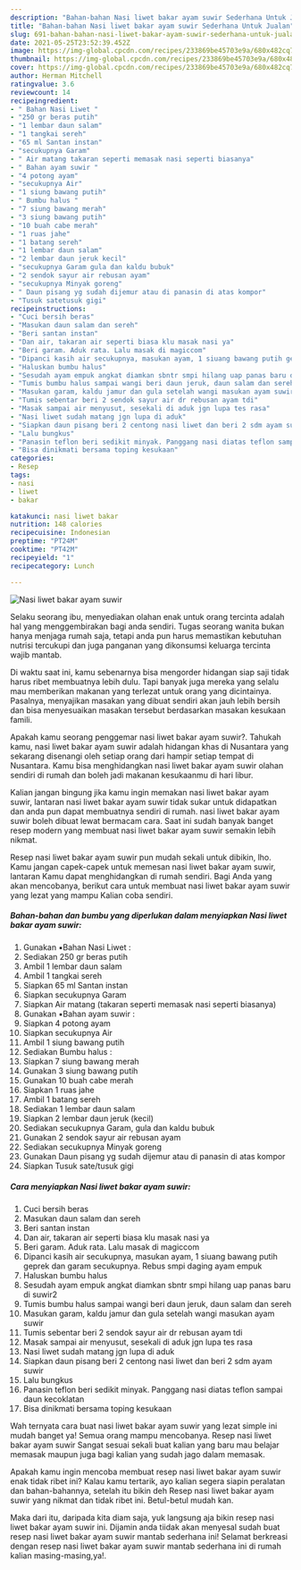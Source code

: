 ```yaml
---
description: "Bahan-bahan Nasi liwet bakar ayam suwir Sederhana Untuk Jualan"
title: "Bahan-bahan Nasi liwet bakar ayam suwir Sederhana Untuk Jualan"
slug: 691-bahan-bahan-nasi-liwet-bakar-ayam-suwir-sederhana-untuk-jualan
date: 2021-05-25T23:52:39.452Z
image: https://img-global.cpcdn.com/recipes/233869be45703e9a/680x482cq70/nasi-liwet-bakar-ayam-suwir-foto-resep-utama.jpg
thumbnail: https://img-global.cpcdn.com/recipes/233869be45703e9a/680x482cq70/nasi-liwet-bakar-ayam-suwir-foto-resep-utama.jpg
cover: https://img-global.cpcdn.com/recipes/233869be45703e9a/680x482cq70/nasi-liwet-bakar-ayam-suwir-foto-resep-utama.jpg
author: Herman Mitchell
ratingvalue: 3.6
reviewcount: 14
recipeingredient:
- " Bahan Nasi Liwet "
- "250 gr beras putih"
- "1 lembar daun salam"
- "1 tangkai sereh"
- "65 ml Santan instan"
- "secukupnya Garam"
- " Air matang takaran seperti memasak nasi seperti biasanya"
- " Bahan ayam suwir "
- "4 potong ayam"
- "secukupnya Air"
- "1 siung bawang putih"
- " Bumbu halus "
- "7 siung bawang merah"
- "3 siung bawang putih"
- "10 buah cabe merah"
- "1 ruas jahe"
- "1 batang sereh"
- "1 lembar daun salam"
- "2 lembar daun jeruk kecil"
- "secukupnya Garam gula dan kaldu bubuk"
- "2 sendok sayur air rebusan ayam"
- "secukupnya Minyak goreng"
- " Daun pisang yg sudah dijemur atau di panasin di atas kompor"
- "Tusuk satetusuk gigi"
recipeinstructions:
- "Cuci bersih beras"
- "Masukan daun salam dan sereh"
- "Beri santan instan"
- "Dan air, takaran air seperti biasa klu masak nasi ya"
- "Beri garam. Aduk rata. Lalu masak di magiccom"
- "Dipanci kasih air secukupnya, masukan ayam, 1 siuang bawang putih geprek dan garam secukupnya. Rebus smpi daging ayam empuk"
- "Haluskan bumbu halus"
- "Sesudah ayam empuk angkat diamkan sbntr smpi hilang uap panas baru di suwir2"
- "Tumis bumbu halus sampai wangi beri daun jeruk, daun salam dan sereh"
- "Masukan garam, kaldu jamur dan gula setelah wangi masukan ayam suwir"
- "Tumis sebentar beri 2 sendok sayur air dr rebusan ayam tdi"
- "Masak sampai air menyusut, sesekali di aduk jgn lupa tes rasa"
- "Nasi liwet sudah matang jgn lupa di aduk"
- "Siapkan daun pisang beri 2 centong nasi liwet dan beri 2 sdm ayam suwir"
- "Lalu bungkus"
- "Panasin teflon beri sedikit minyak. Panggang nasi diatas teflon sampai daun kecoklatan"
- "Bisa dinikmati bersama toping kesukaan"
categories:
- Resep
tags:
- nasi
- liwet
- bakar

katakunci: nasi liwet bakar 
nutrition: 148 calories
recipecuisine: Indonesian
preptime: "PT24M"
cooktime: "PT42M"
recipeyield: "1"
recipecategory: Lunch

---
```



![Nasi liwet bakar ayam suwir](https://img-global.cpcdn.com/recipes/233869be45703e9a/680x482cq70/nasi-liwet-bakar-ayam-suwir-foto-resep-utama.jpg)

Selaku seorang ibu, menyediakan olahan enak untuk orang tercinta adalah hal yang menggembirakan bagi anda sendiri. Tugas seorang  wanita bukan hanya menjaga rumah saja, tetapi anda pun harus memastikan kebutuhan nutrisi tercukupi dan juga panganan yang dikonsumsi keluarga tercinta wajib mantab.

Di waktu  saat ini, kamu sebenarnya bisa mengorder hidangan siap saji tidak harus ribet membuatnya lebih dulu. Tapi banyak juga mereka yang selalu mau memberikan makanan yang terlezat untuk orang yang dicintainya. Pasalnya, menyajikan masakan yang dibuat sendiri akan jauh lebih bersih dan bisa menyesuaikan masakan tersebut berdasarkan masakan kesukaan famili. 



Apakah kamu seorang penggemar nasi liwet bakar ayam suwir?. Tahukah kamu, nasi liwet bakar ayam suwir adalah hidangan khas di Nusantara yang sekarang disenangi oleh setiap orang dari hampir setiap tempat di Nusantara. Kamu bisa menghidangkan nasi liwet bakar ayam suwir olahan sendiri di rumah dan boleh jadi makanan kesukaanmu di hari libur.

Kalian jangan bingung jika kamu ingin memakan nasi liwet bakar ayam suwir, lantaran nasi liwet bakar ayam suwir tidak sukar untuk didapatkan dan anda pun dapat membuatnya sendiri di rumah. nasi liwet bakar ayam suwir boleh dibuat lewat bermacam cara. Saat ini sudah banyak banget resep modern yang membuat nasi liwet bakar ayam suwir semakin lebih nikmat.

Resep nasi liwet bakar ayam suwir pun mudah sekali untuk dibikin, lho. Kamu jangan capek-capek untuk memesan nasi liwet bakar ayam suwir, lantaran Kamu dapat menghidangkan di rumah sendiri. Bagi Anda yang akan mencobanya, berikut cara untuk membuat nasi liwet bakar ayam suwir yang lezat yang mampu Kalian coba sendiri.

<!--inarticleads1-->

##### Bahan-bahan dan bumbu yang diperlukan dalam menyiapkan Nasi liwet bakar ayam suwir:

1. Gunakan  ▪️Bahan Nasi Liwet :
1. Sediakan 250 gr beras putih
1. Ambil 1 lembar daun salam
1. Ambil 1 tangkai sereh
1. Siapkan 65 ml Santan instan
1. Siapkan secukupnya Garam
1. Siapkan  Air matang (takaran seperti memasak nasi seperti biasanya)
1. Gunakan  ▪️Bahan ayam suwir :
1. Siapkan 4 potong ayam
1. Siapkan secukupnya Air
1. Ambil 1 siung bawang putih
1. Sediakan  Bumbu halus :
1. Siapkan 7 siung bawang merah
1. Gunakan 3 siung bawang putih
1. Gunakan 10 buah cabe merah
1. Siapkan 1 ruas jahe
1. Ambil 1 batang sereh
1. Sediakan 1 lembar daun salam
1. Siapkan 2 lembar daun jeruk (kecil)
1. Sediakan secukupnya Garam, gula dan kaldu bubuk
1. Gunakan 2 sendok sayur air rebusan ayam
1. Sediakan secukupnya Minyak goreng
1. Gunakan  Daun pisang yg sudah dijemur atau di panasin di atas kompor
1. Siapkan Tusuk sate/tusuk gigi




<!--inarticleads2-->

##### Cara menyiapkan Nasi liwet bakar ayam suwir:

1. Cuci bersih beras
1. Masukan daun salam dan sereh
1. Beri santan instan
1. Dan air, takaran air seperti biasa klu masak nasi ya
1. Beri garam. Aduk rata. Lalu masak di magiccom
1. Dipanci kasih air secukupnya, masukan ayam, 1 siuang bawang putih geprek dan garam secukupnya. Rebus smpi daging ayam empuk
1. Haluskan bumbu halus
1. Sesudah ayam empuk angkat diamkan sbntr smpi hilang uap panas baru di suwir2
1. Tumis bumbu halus sampai wangi beri daun jeruk, daun salam dan sereh
1. Masukan garam, kaldu jamur dan gula setelah wangi masukan ayam suwir
1. Tumis sebentar beri 2 sendok sayur air dr rebusan ayam tdi
1. Masak sampai air menyusut, sesekali di aduk jgn lupa tes rasa
1. Nasi liwet sudah matang jgn lupa di aduk
1. Siapkan daun pisang beri 2 centong nasi liwet dan beri 2 sdm ayam suwir
1. Lalu bungkus
1. Panasin teflon beri sedikit minyak. Panggang nasi diatas teflon sampai daun kecoklatan
1. Bisa dinikmati bersama toping kesukaan




Wah ternyata cara buat nasi liwet bakar ayam suwir yang lezat simple ini mudah banget ya! Semua orang mampu mencobanya. Resep nasi liwet bakar ayam suwir Sangat sesuai sekali buat kalian yang baru mau belajar memasak maupun juga bagi kalian yang sudah jago dalam memasak.

Apakah kamu ingin mencoba membuat resep nasi liwet bakar ayam suwir enak tidak ribet ini? Kalau kamu tertarik, ayo kalian segera siapin peralatan dan bahan-bahannya, setelah itu bikin deh Resep nasi liwet bakar ayam suwir yang nikmat dan tidak ribet ini. Betul-betul mudah kan. 

Maka dari itu, daripada kita diam saja, yuk langsung aja bikin resep nasi liwet bakar ayam suwir ini. Dijamin anda tiidak akan menyesal sudah buat resep nasi liwet bakar ayam suwir mantab sederhana ini! Selamat berkreasi dengan resep nasi liwet bakar ayam suwir mantab sederhana ini di rumah kalian masing-masing,ya!.

